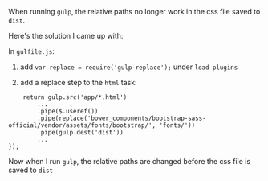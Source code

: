 When running `gulp`, the relative paths no longer work in the css file saved to `dist`.

Here's the solution I came up with:

In `gulfile.js`:

1. add `var replace = require('gulp-replace');` under `load plugins`

2. add a replace step to the `html` task:

```
    return gulp.src('app/*.html')
        ...
        .pipe($.useref())
        .pipe(replace('bower_components/bootstrap-sass-official/vendor/assets/fonts/bootstrap/', 'fonts/'))
        .pipe(gulp.dest('dist'))
        ...
});
```

Now when I run `gulp`, the relative paths are changed before the css file is saved to `dist`